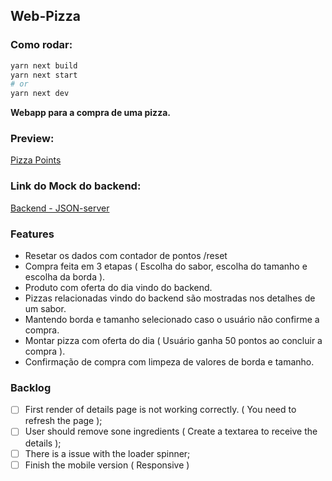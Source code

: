 
## Web-Pizza

### Como rodar:
```bash
yarn next build
yarn next start
# or
yarn next dev
```
**Webapp para a compra de uma pizza.**

### Preview: 
[Pizza Points](https://pizza-points.vercel.app)


### Link do Mock do backend: 
[Backend - JSON-server](https://pizza-score.herokuapp.com/)


### Features
- Resetar os dados com contador de pontos /reset
- Compra feita em 3 etapas ( Escolha do sabor, escolha do tamanho e escolha da borda ).
- Produto com oferta do dia vindo do backend.
- Pizzas relacionadas vindo do backend são mostradas nos detalhes de um sabor.
- Mantendo borda e tamanho selecionado caso o usuário não confirme a compra.
 - Montar pizza com oferta do dia ( Usuário ganha 50 pontos ao concluir a compra ).
- Confirmação de compra com limpeza de valores de borda e tamanho.

### Backlog
- [ ] First render of details page is not working correctly. ( You need to refresh the page );
- [ ] User should remove sone ingredients ( Create a textarea to receive the details );
- [ ] There is a issue with the loader spinner;
- [ ] Finish the mobile version ( Responsive ) 

